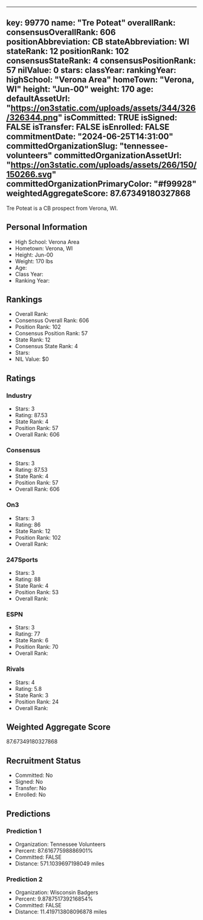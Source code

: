 ---
  key: 99770
  name: "Tre Poteat"
  overallRank: 
  consensusOverallRank: 606
  positionAbbreviation: CB
  stateAbbreviation: WI
  stateRank: 12
  positionRank: 102
  consensusStateRank: 4
  consensusPositionRank: 57
  nilValue: 0
  stars: 
  classYear: 
  rankingYear: 
  highSchool: "Verona Area"
  homeTown: "Verona, WI"
  height: "Jun-00"
  weight: 170
  age: 
  defaultAssetUrl: "https://on3static.com/uploads/assets/344/326/326344.png"
  isCommitted: TRUE
  isSigned: FALSE
  isTransfer: FALSE
  isEnrolled: FALSE
  commitmentDate: "2024-06-25T14:31:00"
  committedOrganizationSlug: "tennessee-volunteers"
  committedOrganizationAssetUrl: "https://on3static.com/uploads/assets/266/150/150266.svg"
  committedOrganizationPrimaryColor: "#f99928"
  weightedAggregateScore: 87.67349180327868
  ---
  
  Tre Poteat is a CB prospect from Verona, WI.
  
  ## Personal Information
  - High School: Verona Area
  - Hometown: Verona, WI
  - Height: Jun-00
  - Weight: 170 lbs
  - Age: 
  - Class Year: 
  - Ranking Year: 
  
  ## Rankings
  - Overall Rank: 
  - Consensus Overall Rank: 606
  - Position Rank: 102
  - Consensus Position Rank: 57
  - State Rank: 12
  - Consensus State Rank: 4
  - Stars: 
  - NIL Value: $0
  
  ## Ratings
  
  ### Industry
  - Stars: 3
  - Rating: 87.53
  - State Rank: 4
  - Position Rank: 57
  - Overall Rank: 606
  
  ### Consensus
  - Stars: 3
  - Rating: 87.53
  - State Rank: 4
  - Position Rank: 57
  - Overall Rank: 606
  
  ### On3
  - Stars: 3
  - Rating: 86
  - State Rank: 12
  - Position Rank: 102
  - Overall Rank: 
  
  ### 247Sports
  - Stars: 3
  - Rating: 88
  - State Rank: 4
  - Position Rank: 53
  - Overall Rank: 
  
  ### ESPN
  - Stars: 3
  - Rating: 77
  - State Rank: 6
  - Position Rank: 70
  - Overall Rank: 
  
  ### Rivals
  - Stars: 4
  - Rating: 5.8
  - State Rank: 3
  - Position Rank: 24
  - Overall Rank: 
  
  ## Weighted Aggregate Score
  87.67349180327868
  
  ## Recruitment Status
  - Committed: No
  - Signed: No
  - Transfer: No
  - Enrolled: No
  
  
  
  ## Predictions
  
  ### Prediction 1
  - Organization: Tennessee Volunteers
  - Percent: 87.61677598886901%
  - Committed: FALSE
  - Distance: 571.1039697198049 miles
  
  ### Prediction 2
  - Organization: Wisconsin Badgers
  - Percent: 9.878751739216854%
  - Committed: FALSE
  - Distance: 11.419713808096878 miles
  